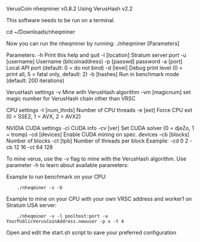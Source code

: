 VerusCoin nheqminer v0.8.2
Using VerusHash v2.2

This software needs to be run on a terminal.

cd ~/Downloads/nheqminer

Now you can run the nheqminer by running:
 ./nheqminer [Parameters]


Parameters:
        -h              Print this help and quit
        -l [location]   Stratum server:port
        -u [username]   Username (bitcoinaddress)
        -p [passwd]     password
        -a [port]       Local API port (default: 0 = do not bind)
        -d [level]      Debug print level (0 = print all, 5 = fatal only, default: 2)
        -b [hashes]     Run in benchmark mode (default: 200 iterations)

VerusHash settings
        -v              Mine with VerusHash algorithm
        -vm [magicnum]  set magic number for VerusHash chain other than VRSC

CPU settings
        -t [num_thrds]  Number of CPU threads
        -e [ext]        Force CPU ext (0 = SSE2, 1 = AVX, 2 = AVX2)

NVIDIA CUDA settings
        -ci             CUDA info
        -cv [ver]       Set CUDA solver (0 = djeZo, 1 = tromp)
        -cd [devices]   Enable CUDA mining on spec. devices
        -cb [blocks]    Number of blocks
        -ct [tpb]       Number of threads per block
Example: -cd 0 2 -cb 12 16 -ct 64 128


To mine verus, use the -v flag to mine with the VerusHash algorithm. Use parameter -h to learn about available parameters:

Example to run benchmark on your CPU:

        ./nheqminer -v -b

Example to mine on your CPU with your own VRSC address and worker1 on Stratum USA server:

        ./nheqminer -v -l poolhost:port -u YourPublicVerusCoinAddress.newuser -p x -t 4

Open and edit the start.sh script to save your preferred configuration
